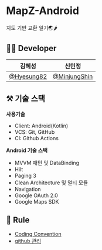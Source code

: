 # MapZ-Android
지도 기반 교환 일기🌏🌶
## 🙋‍♀️ Developer
|김혜성|신민정|
|:---:|:---:|
|[@Hyesung82](https://github.com/Hyesung82)|[@MinjungShin](https://github.com/MinjungShin)|

## ⚒️ 기술 스택
<b>사용기술</b>
- Client: Android(Kotlin)
- VCS: Git, GitHub
- CI: Github Actions

<b>Android 기술 스택</b>
- MVVM 패턴 및 DataBinding
- Hilt
- Paging 3
- Clean Architecture 및 멀티 모듈
- Navigation
- Google OAuth 2.0
- Google Maps SDK

## 📏 Rule
- [Coding Convention](https://github.com/CheoCharm/MapZ-Android/wiki/Coding-Convention)
- [github 관리](https://github.com/CheoCharm/MapZ-Android/wiki/Github-관리)

